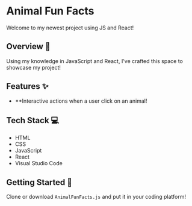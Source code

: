# Animal Fun Facts
Welcome to my newest project using JS and React!

## Overview 📝

Using my knowledge in JavaScript and React, I've crafted this space to showcase my project!

## Features ✨

- **Interactive actions when a user click on an animal!

## Tech Stack 💻

- HTML
- CSS
- JavaScript
- React
- Visual Studio Code

## Getting Started 🚀

Clone or download `AnimalFunFacts.js` and put it in your coding platform!

